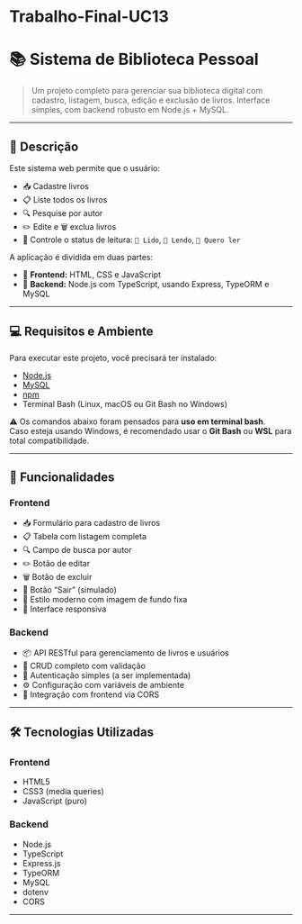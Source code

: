 # Trabalho-Final-UC13

# 📚 Sistema de Biblioteca Pessoal

> Um projeto completo para gerenciar sua biblioteca digital com cadastro, listagem, busca, edição e exclusão de livros. Interface simples, com backend robusto em Node.js + MySQL.

---

## 📝 Descrição

Este sistema web permite que o usuário:

- 📥 Cadastre livros
- 📋 Liste todos os livros
- 🔍 Pesquise por autor
- ✏️ Edite e 🗑️ exclua livros
- 🔁 Controle o status de leitura: `📘 Lido`, `📖 Lendo`, `📕 Quero ler`

A aplicação é dividida em duas partes:

- 🎨 **Frontend:** HTML, CSS e JavaScript
- 🔧 **Backend:** Node.js com TypeScript, usando Express, TypeORM e MySQL

---

## 💻 Requisitos e Ambiente

Para executar este projeto, você precisará ter instalado:

- [Node.js](https://nodejs.org/)
- [MySQL](https://www.mysql.com/)
- [npm](https://www.npmjs.com/)
- Terminal Bash (Linux, macOS ou Git Bash no Windows)

⚠️ Os comandos abaixo foram pensados para **uso em terminal bash**.  
Caso esteja usando Windows, é recomendado usar o **Git Bash** ou **WSL** para total compatibilidade.

---

## 🚀 Funcionalidades

### Frontend
- 📥 Formulário para cadastro de livros
- 📋 Tabela com listagem completa
- 🔍 Campo de busca por autor
- ✏️ Botão de editar
- 🗑️ Botão de excluir
- 🔐 Botão “Sair” (simulado)
- 🎨 Estilo moderno com imagem de fundo fixa
- 📱 Interface responsiva

### Backend
- 📦 API RESTful para gerenciamento de livros e usuários
- 🧠 CRUD completo com validação
- 🔐 Autenticação simples (a ser implementada)
- ⚙️ Configuração com variáveis de ambiente
- 🔄 Integração com frontend via CORS

---

## 🛠️ Tecnologias Utilizadas

### Frontend
- HTML5
- CSS3 (media queries)
- JavaScript (puro)

### Backend
- Node.js
- TypeScript
- Express.js
- TypeORM
- MySQL
- dotenv
- CORS

---
